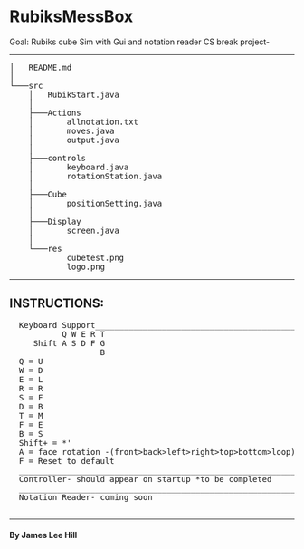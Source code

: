 # RubiksMessBox
Goal: Rubiks cube Sim with Gui and notation reader
CS break project-
__________________________________
<pre>
│   README.md
│
└───src
    │   RubikStart.java
    │
    ├───Actions
    │       allnotation.txt
    │       moves.java
    │       output.java
    │
    ├───controls
    │       keyboard.java
    │       rotationStation.java
    │
    ├───Cube
    │       positionSetting.java
    │
    ├───Display
    │       screen.java
    │
    └───res
            cubetest.png
            logo.png
</pre>
_________________________________
## INSTRUCTIONS:<be>
<pre>
  Keyboard Support__________________________________________
           Q W E R T
     Shift A S D F G
                   B
  Q = U
  W = D
  E = L
  R = R
  S = F
  D = B
  T = M
  F = E
  B = S
  Shift+ = *'
  A = face rotation -(front>back>left>right>top>bottom>loop)
  F = Reset to default
  ___________________________________________________________
  Controller- should appear on startup *to be completed
  ___________________________________________________________
  Notation Reader- coming soon
  ___________________________________________________________
</pre>
__________________________________
#### By James Lee Hill
